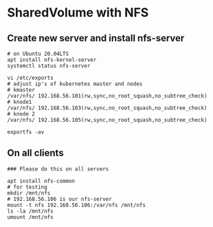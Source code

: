 # SharedVolume with NFS

## Create new server and install nfs-server

```
# on Ubuntu 20.04LTS
apt install nfs-kernel-server 
systemctl status nfs-server 

vi /etc/exports 
# adjust ip's of kubernetes master and nodes 
# kmaster
/var/nfs/ 192.168.56.101(rw,sync,no_root_squash,no_subtree_check)
# knode1
/var/nfs/ 192.168.56.103(rw,sync,no_root_squash,no_subtree_check)
# knode 2
/var/nfs/ 192.168.56.105(rw,sync,no_root_squash,no_subtree_check)

exportfs -av 
```

## On all clients 

```
### Please do this on all servers 

apt install nfs-common 
# for testing 
mkdir /mnt/nfs 
# 192.168.56.106 is our nfs-server 
mount -t nfs 192.168.56.106:/var/nfs /mnt/nfs 
ls -la /mnt/nfs
umount /mnt/nfs
```
